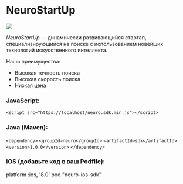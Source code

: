 # NeuroStartUp

![](https://camo.githubusercontent.com/ace14ee894d150192a7b05b12410738aa65528da742bbce69315a5f441320ea7/68747470733a2f2f692e696d6775722e636f6d2f495a4f525769492e706e67)

*NeuroStartUp* — динамически развивающийся стартап, специализирующийся на поиске с использованием новейших технологий искусственного интеллекта.

Наши преимущества:
* Высокая точность поиска
* Высокая скорость поиска
* Низкая цена

### JavaScript:

```<script src="https://localhost/neuro.sdk.min.js"></script>```

### Java (Maven):

```<dependency>```
  ```<groupId>neuro</groupId>```
  ```<artifactId>sdk</artifactId>```
  ```<version>1.0.0</version>```
```</dependency>```
### iOS (добавьте код в ваш Podfile):

platform :ios, '8.0'
pod "neuro-ios-sdk"